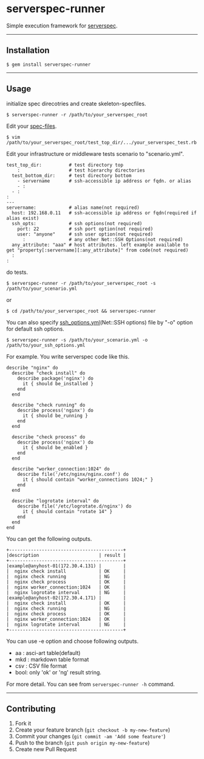 serverspec-runner
======================

Simple execution framework for [serverspec](http://serverspec.org/).

----

## Installation

    $ gem install serverspec-runner

----

## Usage

initialize spec direcotries and create skeleton-specfiles.

    $ serverspec-runner -r /path/to/your_serverspec_root

Edit your [spec-files](http://serverspec.org/resource_types.html).

    $ vim  /path/to/your_serverspec_root/test_top_dir/.../your_serverspec_test.rb

Edit your infrastructure or middleware tests scenario to "scenario.yml".

```
test_top_dir:          # test directory top
    :                  # test hierarchy directories
  test_bottom_dir:     # test directory bottom
    - servername       # ssh-accessible ip address or fqdn. or alias
    - :
  - :
:
---
servername:            # alias name(not required)
  host: 192.168.0.11   # ssh-accessible ip address or fqdn(required if alias exist)
  ssh_opts:            # ssh options(not required)
    port: 22           # ssh port option(not required)
    user: "anyone"     # ssh user option(not required)
      :                # any other Net::SSH Options(not required)
  any_attribute: "aaa" # host attributes. left example available to get "property[:servername][:any_attribute]" from code(not required)
  :
:
```

do tests.

    $ serverspec-runner -r /path/to/your_serverspec_root -s /path/to/your_scenario.yml

or

    $ cd /path/to/your_serverspec_root && serverspec-runner

You can also specify [ssh_options.yml](http://net-ssh.github.io/net-ssh/classes/Net/SSH.html)(Net::SSH options) file by "-o" option for default ssh options.

    $ serverspec-runner -s /path/to/your_scenario.yml -o /path/to/your_ssh_options.yml

For example. You write serverspec code like this.

```
describe "nginx" do
  describe "check install" do
    describe package('nginx') do
      it { should be_installed }
    end
  end
    
  describe "check running" do
    describe process('nginx') do
      it { should be_running }
    end
  end
    
  describe "check process" do
    describe process('nginx') do
      it { should be_enabled }
    end
  end

  describe "worker_connection:1024" do
    describe file('/etc/nginx/nginx.conf') do
      it { should contain "worker_connections 1024;" }
    end
  end

  describe "logrotate interval" do
    describe file('/etc/logrotate.d/nginx') do
      it { should contain "rotate 14" }
    end
  end
end
```

You can get the following outputs.

```
+------------------------------------------+
|description                      | result |
+------------------------------------------+
|example@anyhost-01(172.30.4.131) |        |
|  nginx check install            | OK     |
|  nginx check running            | NG     |
|  nginx check process            | OK     |
|  nginx worker_connection:1024   | OK     |
|  nginx logrotate interval       | NG     |
|example@anyhost-02(172.30.4.171) |        |
|  nginx check install            | OK     |
|  nginx check running            | NG     |
|  nginx check process            | OK     |
|  nginx worker_connection:1024   | OK     |
|  nginx logrotate interval       | NG     |
+------------------------------------------+

```

You can use -e option and choose following outputs.

* aa  : asci-art table(default)
* mkd : markdown table format
* csv : CSV file format
* bool: only 'ok' or 'ng' result string.

For more detail. You can see from `serverspec-runner -h` command.

----

## Contributing

1. Fork it
2. Create your feature branch (`git checkout -b my-new-feature`)
3. Commit your changes (`git commit -am 'Add some feature'`)
4. Push to the branch (`git push origin my-new-feature`)
5. Create new Pull Request
